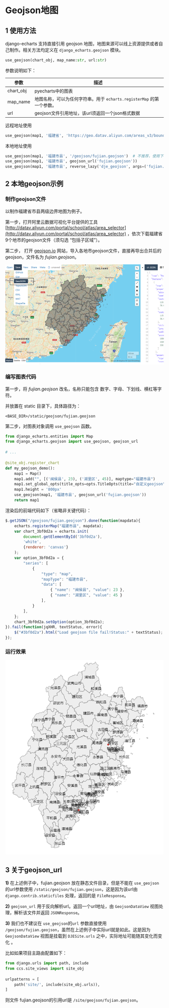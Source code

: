 # Geojson地图

## 1 使用方法

django-echarts 支持直接引用 geojson 地图，地图来源可以线上资源提供或者自己制作。相关方法均定义在 `django_echarts.geojson` 模块。

```python
use_geojson(chart_obj, map_name:str, url:str)
```

参数说明如下：

| 参数      | 描述                                                         |
| --------- | ------------------------------------------------------------ |
| chart_obj | pyecharts中的图表                                            |
| map_name  | 地图名称，可以为任何字符串。用于 `echarts.registerMap` 的第一个参数。 |
| url       | geojson文件引用地址，该url须返回一个json格式数据             |

远程地址使用

```python
use_geojson(map1, '福建省', 'https://geo.datav.aliyun.com/areas_v3/bound/350000_full.json')
```

本地地址使用

```python
use_geojson(map1, '福建市县', '/geojson/fujian.geojson')  # 不推荐，使用下面两种的url反向解析
use_geojson(map1, '福建市县', geojson_url('fujian.geojson'))
use_geojson(map1, '福建市县', reverse_lazy('dje_geojson', args=('fujian.geojson',)))
```



## 2 本地geojson示例

### 制作geojson文件

以制作福建省市县两级边界地图为例子。

第一步，打开阿里云数据可视化平台提供的工具 [http://datav.aliyun.com/portal/school/atlas/area_selector](http://datav.aliyun.com/portal/school/atlas/area_selector) ，依次下载福建省9个地市的geojson文件（须勾选 “包括子区域”）。

第二步， 打开 [geojson.io](http://geojson.io/) 网站，导入各地市geojson文件，直接再导出合并后的geojson，文件名为 *fujian.geojson*。

![Export](../images/geojson-io-export.png)

### 编写图表代码

第一步，将 *fujian.geojson* 改名，名称只能包含 数字、字母、下划线、横杠等字符。

并放置在 static 目录下，具体路径为：

```
<BASE_DIR>/static/geojson/fujian.geojson
```

第二步，对图表对象调用 `use_geojson` 函数。

```python
from django_echarts.entities import Map
from django_echarts.geojson import use_geojson, geojson_url

# ...

@site_obj.register_chart
def my_geojson_demo():
    map1 = Map()
    map1.add("", [('闽侯县', 23), ('湖里区', 45)], maptype="福建市县")
    map1.set_global_opts(title_opts=opts.TitleOpts(title="自定义geojson"))
    map1.height = '800px'
    use_geojson(map1, '福建市县', geojson_url('fujian.geojson'))
    return map1
```



渲染后的前端代码如下（省略非关键代码）：

```javascript
$.getJSON("/geojson/fujian.geojson").done(function(mapdata){
    echarts.registerMap("福建市县", mapdata);
    var chart_3bf0d2a = echarts.init(
        document.getElementById('3bf0d2a'),
        'white',
        {renderer: 'canvas'}
    );
    var option_3bf0d2a = {
        "series": [
            {
                "type": "map",
                "mapType": "福建市县",
                "data": [
                    { "name": "闽侯县", "value": 23 },
                    { "name": "湖里区", "value": 45 }
                ],
            }
        ],
    };
    chart_3bf0d2a.setOption(option_3bf0d2a);
}).fail(function(jqXHR, textStatus, error){
    $("#3bf0d2a").html("Load geojson file fail!Status:" + textStatus);
});

```

### 运行效果

![fujian-geojson](../images/fujian-custom-geojson.png)

## 3 关于geojson_url

**1)** 在上述例子中，fujian.geojson 放在静态文件目录，但是不能在 `use_geojson` 的url参数使用 `/static/geojson/fujian.geojson`，这是因为该url由 `django.contrib.staticfiles` 处理，返回的是 `FileResponse`。

**2)** `geojson_url` 用于反向解析url。返回一个url地址，由 `GeojsonDataView` 视图处理，解析该文件并返回 `JSONResponse`。

**3)**  我们也不建议在 `use_geojson`的`url` 参数直接使用 `/geojson/fujian.geojson`，虽然在上述例子中实际url就是如此。这是因为 `GeojsonDataView` 视图是挂载到 `DJESite.urls` 之中，实际地址可能随其变化而变化 。

比如如果项目主路由配置如下：

```python
from django.urls import path, include
from ccs.site_views import site_obj

urlpatterns = [
    path('site/', include(site_obj.urls)),
]
```

则文件 fujian.geojson的引用url是 `/site/geojson/fujian.geojson`。